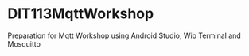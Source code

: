 # DIT113MqttWorkshop
Preparation for  Mqtt Workshop using Android Studio, Wio Terminal and Mosquitto
